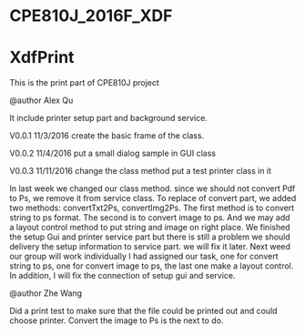 # CPE810J_2016F_XDF
# XdfPrint
This is the print part of CPE810J project

@author Alex Qu

It include printer setup part and background service.

V0.0.1 11/3/2016 create the basic frame of the class.

V0.0.2 11/4/2016 put a small dialog sample in GUI class

V0.0.3 11/11/2016 change the class method put a test printer class in it

In last week we changed our class method. since we should not convert Pdf to Ps, we remove it from service class. 
To replace of convert part, we added two methods: convertTxt2Ps, convertImg2Ps. The first method is to convert string to ps format.
The second is to convert image to ps. And we may add a layout control method to put string and image on right place.
We finished the setup Gui and printer service part but there is still a problem we should delivery the setup information to service part.
we will fix it later. Next weed our group will work individually I had assigned our task, one for convert string to ps, 
one for convert image to ps, the last one make a layout control. In addition, I will fix the connection of setup gui and service.

@author Zhe Wang

Did a print test to make sure that the file could be printed out and could choose printer. Convert the image to
Ps is the next to do.
